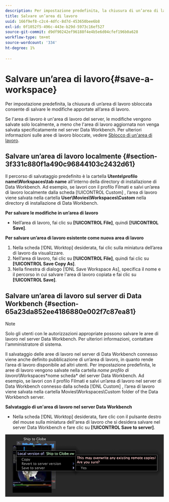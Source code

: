 ```yaml
---
description: Per impostazione predefinita, la chiusura di un’area di lavoro sbloccata consente di salvare le modifiche apportate all’area di lavoro.
title: Salvare un’area di lavoro
uuid: 166f9ef8-c2c4-4dfc-8d7d-453650bee6b8
exl-id: 0f1052f5-496c-443e-b29d-5973c16ef527
source-git-commit: d9df90242ef96188f4e4b5e6d04cfef196b0a628
workflow-type: tm+mt
source-wordcount: '334'
ht-degree: 1%

---
```


# Salvare un’area di lavoro{#save-a-workspace}

Per impostazione predefinita, la chiusura di un’area di lavoro sbloccata consente di salvare le modifiche apportate all’area di lavoro.

Se l&#39;area di lavoro è un&#39;area di lavoro del server, le modifiche vengono salvate solo localmente, a meno che l&#39;area di lavoro aggiornata non venga salvata specificatamente nel server Data Workbench. Per ulteriori informazioni sulle aree di lavoro bloccate, vedere [Sblocco di un&#39;area di lavoro](../../../home/c-get-started/c-work-worksp/c-unlock-wksp.md#concept-18ada952aecf45c79a806b31b294023e).

## Salvare un’area di lavoro localmente {#section-3f331c880f1a490c96844103c2432d61}

Il percorso di salvataggio predefinito è la cartella **Utente\profilo name\Workspaces\tab name** all&#39;interno della directory di installazione di Data Workbench. Ad esempio, se lavori con il profilo Filmati e salvi un’area di lavoro localmente dalla scheda [!UICONTROL Custom] , l’area di lavoro viene salvata nella cartella **User\Movies\Workspaces\Custom** nella directory di installazione di Data Workbench.

**Per salvare le modifiche in un’area di lavoro**

* Nell’area di lavoro, fai clic su **[!UICONTROL File]**, quindi **[!UICONTROL Save]**.

**Per salvare un’area di lavoro esistente come nuova area di lavoro**

1. Nella scheda [!DNL Worktop] desiderata, fai clic sulla miniatura dell’area di lavoro da visualizzare.
1. Nell’area di lavoro, fai clic su **[!UICONTROL File]**, quindi fai clic su **[!UICONTROL Save Copy As]**.
1. Nella finestra di dialogo [!DNL Save Workspace As], specifica il nome e il percorso in cui salvare l&#39;area di lavoro copiata e fai clic su **[!UICONTROL Save]**.

## Salvare un’area di lavoro sul server di Data Workbench {#section-65a23da852ee4186880e002f7c87ea81}

>[!NOTE]
>
>Solo gli utenti con le autorizzazioni appropriate possono salvare le aree di lavoro nel server Data Workbench. Per ulteriori informazioni, contattare l&#39;amministratore di sistema.

Il salvataggio delle aree di lavoro nel server di Data Workbench connesso viene anche definito pubblicazione di un’area di lavoro, in quanto rende l’area di lavoro disponibile ad altri utenti. Per impostazione predefinita, le aree di lavoro vengono salvate nella cartella *nome profilo di lavoro*\Workspaces\*nome scheda* del server Data Workbench. Ad esempio, se lavori con il profilo Filmati e salvi un’area di lavoro nel server di Data Workbench connesso dalla scheda [!DNL Custom] , l’area di lavoro viene salvata nella cartella Movies\Workspaces\Custom folder of the Data Workbench server.

**Salvataggio di un&#39;area di lavoro nel server Data Workbench**

* Nella scheda [!DNL Worktop] desiderata, fare clic con il pulsante destro del mouse sulla miniatura dell&#39;area di lavoro che si desidera salvare nel server Data Workbench e fare clic su **[!UICONTROL Save to server]**.

![](assets/mnu_workspaceManager_SaveToServerwksp.png)
